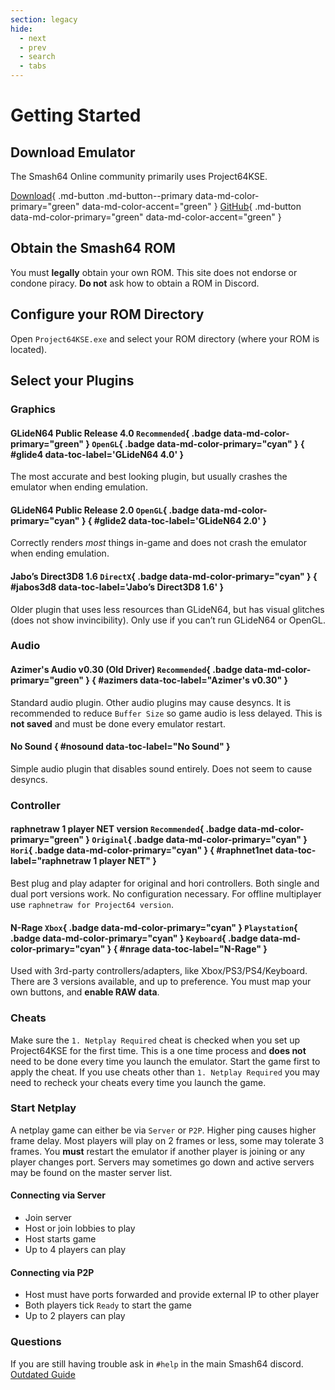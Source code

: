 ```yaml
---
section: legacy
hide:
  - next
  - prev
  - search
  - tabs
---
```

# Getting Started

## Download Emulator

The Smash64 Online community primarily uses Project64KSE.

[Download](https://github.com/smash64-dev/project64k-legacy/releases/latest/download/project64k-legacy.zip){ .md-button .md-button--primary data-md-color-primary="green" data-md-color-accent="green" }
[GitHub](https://github.com/smash64-dev/project64k-legacy){ .md-button data-md-color-primary="green" data-md-color-accent="green" }


## Obtain the Smash64 ROM

You must **legally** obtain your own ROM. This site does not endorse or condone piracy. **Do not** ask how to obtain a ROM in Discord.


## Configure your ROM Directory

Open `Project64KSE.exe` and select your ROM directory (where your ROM is located).


## Select your Plugins


### Graphics

#### GLideN64 Public Release 4.0 `Recommended`{ .badge data-md-color-primary="green" } `OpenGL`{ .badge data-md-color-primary="cyan" } { #glide4 data-toc-label='GLideN64 4.0' }

The most accurate and best looking plugin, but usually crashes the emulator when ending emulation.

#### GLideN64 Public Release 2.0 `OpenGL`{ .badge data-md-color-primary="cyan" } { #glide2 data-toc-label='GLideN64 2.0' }

Correctly renders *most* things in-game and does not crash the emulator when ending emulation.

#### Jabo’s Direct3D8 1.6 `DirectX`{ .badge data-md-color-primary="cyan" } { #jabos3d8 data-toc-label='Jabo’s Direct3D8 1.6' }
Older plugin that uses less resources than GLideN64, but has visual glitches (does not show invincibility). Only use if you can’t run GLideN64 or OpenGL.


### Audio

#### Azimer's Audio v0.30 (Old Driver) `Recommended`{ .badge data-md-color-primary="green" } { #azimers data-toc-label="Azimer's v0.30" }

Standard audio plugin. Other audio plugins may cause desyncs. It is recommended to reduce `Buffer Size` so game audio is less delayed. This is **not saved** and must be done every emulator restart.

#### No Sound { #nosound data-toc-label="No Sound" }

Simple audio plugin that disables sound entirely. Does not seem to cause desyncs.


### Controller

#### raphnetraw 1 player NET version `Recommended`{ .badge data-md-color-primary="green" } `Original`{ .badge data-md-color-primary="cyan" } `Hori`{ .badge data-md-color-primary="cyan" } { #raphnet1net data-toc-label="raphnetraw 1 player NET" }

Best plug and play adapter for original and hori controllers. Both single and dual port versions work. No configuration necessary. For offline multiplayer use `raphnetraw for Project64 version`.

#### N-Rage `Xbox`{ .badge data-md-color-primary="cyan" } `Playstation`{ .badge data-md-color-primary="cyan" } `Keyboard`{ .badge data-md-color-primary="cyan" } { #nrage data-toc-label="N-Rage" }

Used with 3rd-party controllers/adapters, like Xbox/PS3/PS4/Keyboard. There are 3 versions available, and up to preference. You must map your own buttons, and **enable RAW data**.


### Cheats

Make sure the `1. Netplay Required` cheat is checked when you set up Project64KSE for the first time. This is a one time process and **does not** need to be done every time you launch the emulator. Start the game first to apply the cheat. If you use cheats other than `1. Netplay Required` you may need to recheck your cheats every time you launch the game.


### Start Netplay

A netplay game can either be via `Server` or `P2P`. Higher ping causes higher frame delay. Most players will play on 2 frames or less, some may tolerate 3 frames. You **must** restart the emulator if another player is joining or any player changes port. Servers may sometimes go down and active servers may be found on the master server list.

#### Connecting via Server

- Join server
- Host or join lobbies to play
- Host starts game
- Up to 4 players can play


#### Connecting via P2P

- Host must have ports forwarded and provide external IP to other player
- Both players tick `Ready` to start the game
- Up to 2 players can play


### Questions

If you are still having trouble ask in `#help` in the main Smash64 discord. [Outdated Guide](https://docs.google.com/document/d/1asbuKPAhHUGWgbJtLg7RJI5Hl_yDTJBlrpEQkgkgvkg/view)
